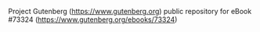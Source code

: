 Project Gutenberg (https://www.gutenberg.org) public repository for eBook #73324 (https://www.gutenberg.org/ebooks/73324)
